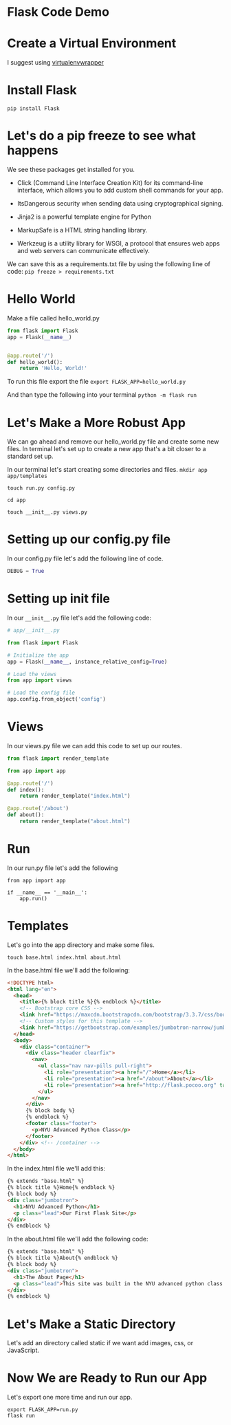 # Flask Code Demo 

# Create a Virtual Environment
I suggest using [virtualenvwrapper](https://virtualenvwrapper.readthedocs.io/en/latest/)

# Install Flask
`pip install Flask`

# Let's do a pip freeze to see what happens

We see these packages get installed for you.

- Click (Command Line Interface Creation Kit) for its command-line interface, which allows you to add custom shell commands for your app.

- ItsDangerous security when sending data using cryptographical signing.

- Jinja2 is a powerful template engine for Python

- MarkupSafe is a HTML string handling library.

- Werkzeug is a utility library for WSGI, a protocol that ensures web apps and web servers can communicate effectively.

We can save this as a requirements.txt file by using the following line of code:
`pip freeze > requirements.txt`

# Hello World
Make a file called hello_world.py
```Python
from flask import Flask
app = Flask(__name__)


@app.route('/')
def hello_world():
    return 'Hello, World!'
```

To run this file export the file
`export FLASK_APP=hello_world.py`

And than type the following into your terminal
`python -m flask run`

# Let's Make a More Robust App
We can go ahead and remove our hello_world.py file and create some new files. In terminal let's set up to create a new app that's a bit closer to a standard set up.

In our terminal let's start creating some directories and files.
`mkdir app app/templates`

`touch run.py config.py`

`cd app`

`touch __init__.py views.py`

# Setting up our config.py file
In our config.py file let's add the following line of code.
```Python
DEBUG = True
```

# Setting up init file
In our `__init__.py` file let's add the following code:
```Python
# app/__init__.py

from flask import Flask

# Initialize the app
app = Flask(__name__, instance_relative_config=True)

# Load the views
from app import views

# Load the config file
app.config.from_object('config')

```

# Views
In our views.py file we can add this code to set up our routes.

```Python
from flask import render_template

from app import app

@app.route('/')
def index():
    return render_template("index.html")

@app.route('/about')
def about():
    return render_template("about.html")
```

# Run
In our run.py file let's add the following
```
from app import app

if __name__ == '__main__':
    app.run()
```

# Templates
Let's go into the app directory and make some files.

`touch base.html index.html about.html`

In the base.html file we'll add the following:
```html
<!DOCTYPE html>
<html lang="en">
  <head>
    <title>{% block title %}{% endblock %}</title>
    <!-- Bootstrap core CSS -->
    <link href="https://maxcdn.bootstrapcdn.com/bootstrap/3.3.7/css/bootstrap.min.css" rel="stylesheet">
    <!-- Custom styles for this template -->
    <link href="https://getbootstrap.com/examples/jumbotron-narrow/jumbotron-narrow.css" rel="stylesheet">
  </head>
  <body>
    <div class="container">
      <div class="header clearfix">
        <nav>
          <ul class="nav nav-pills pull-right">
            <li role="presentation"><a href="/">Home</a></li>
            <li role="presentation"><a href="/about">About</a></li>
            <li role="presentation"><a href="http://flask.pocoo.org" target="_blank">Built with Flask</a></li>
          </ul>
        </nav>
      </div>
      {% block body %}
      {% endblock %}
      <footer class="footer">
        <p>NYU Advanced Python Class</p>
      </footer>
    </div> <!-- /container -->
  </body>
</html>

```

In the index.html file we'll add this:
```html
{% extends "base.html" %}
{% block title %}Home{% endblock %}
{% block body %}
<div class="jumbotron">
  <h1>NYU Advanced Python</h1>
  <p class="lead">Our First Flask Site</p>
</div>
{% endblock %}
```

In the about.html file we'll add the following code:

```html
{% extends "base.html" %}
{% block title %}About{% endblock %}
{% block body %}
<div class="jumbotron">
  <h1>The About Page</h1>
  <p class="lead">This site was built in the NYU advanced python class.</p>
</div>
{% endblock %}
```

# Let's Make a Static Directory
Let's add an directory called static if we want add images, css, or JavaScript.

# Now We are Ready to Run our App
Let's export one more time and run our app.
```
export FLASK_APP=run.py
flask run
```
